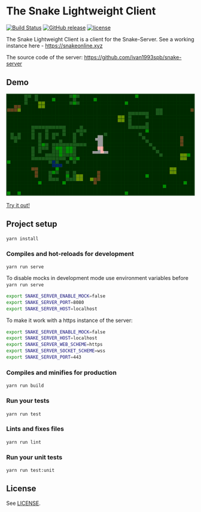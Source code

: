 # The Snake Lightweight Client

[![Build Status](https://travis-ci.org/ivan1993spb/snake-lightweight-client.svg?branch=master)](https://travis-ci.org/ivan1993spb/snake-lightweight-client) [![GitHub release](https://img.shields.io/github/release/ivan1993spb/snake-lightweight-client.svg)](https://github.com/ivan1993spb/snake-lightweight-client/releases/latest) [![license](https://img.shields.io/github/license/ivan1993spb/snake-lightweight-client.svg)](LICENSE)

The Snake Lightweight Client is a client for the Snake-Server. See a working instance here - https://snakeonline.xyz

The source code of the server: https://github.com/ivan1993spb/snake-server

## Demo

[![Client screenshot](demo.gif)](https://snakeonline.xyz)

[Try it out!](https://snakeonline.xyz)

## Project setup

```
yarn install
```

### Compiles and hot-reloads for development

```
yarn run serve
```

To disable mocks in development mode use environment variables before `yarn run serve`

```bash
export SNAKE_SERVER_ENABLE_MOCK=false
export SNAKE_SERVER_PORT=8080
export SNAKE_SERVER_HOST=localhost
```

To make it work with a https instance of the server:

```bash
export SNAKE_SERVER_ENABLE_MOCK=false
export SNAKE_SERVER_HOST=localhost
export SNAKE_SERVER_WEB_SCHEME=https
export SNAKE_SERVER_SOCKET_SCHEME=wss
export SNAKE_SERVER_PORT=443
```

### Compiles and minifies for production

```
yarn run build
```

### Run your tests

```
yarn run test
```

### Lints and fixes files

```
yarn run lint
```

### Run your unit tests

```
yarn run test:unit
```

## License

See [LICENSE](LICENSE).
